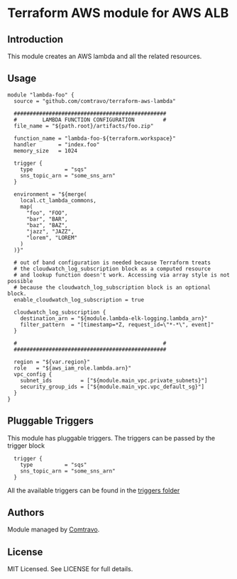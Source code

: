 # Terraform AWS module for AWS ALB

## Introduction
This module creates an AWS lambda and all the related resources.

## Usage

```hcl
module "lambda-foo" {
  source = "github.com/comtravo/terraform-aws-lambda"

  ################################################
  #        LAMBDA FUNCTION CONFIGURATION         #
  file_name = "${path.root}/artifacts/foo.zip"

  function_name = "lambda-foo-${terraform.workspace}"
  handler       = "index.foo"
  memory_size   = 1024

  trigger {
    type          = "sqs"
    sns_topic_arn = "some_sns_arn"
  }

  environment = "${merge(
    local.ct_lambda_commons,
    map(
      "foo", "FOO",
      "bar", "BAR",
      "baz", "BAZ",
      "jazz", "JAZZ",
      "lorem", "LOREM"
    )
  )}"

  # out of band configuration is needed because Terraform treats
  # the cloudwatch_log_subscription block as a computed resource
  # and lookup function doesn't work. Accessing via array style is not possible
  # because the cloudwatch_log_subscription block is an optional block.
  enable_cloudwatch_log_subscription = true

  cloudwatch_log_subscription {
    destination_arn = "${module.lambda-elk-logging.lambda_arn}"
    filter_pattern  = "[timestamp=*Z, request_id=\"*-*\", event]"
  }

  #                                              #
  ################################################

  region = "${var.region}"
  role   = "${aws_iam_role.lambda.arn}"
  vpc_config {
    subnet_ids         = ["${module.main_vpc.private_subnets}"]
    security_group_ids = ["${module.main_vpc.vpc_default_sg}"]
  }
}
```

## Pluggable Triggers

This module has pluggable triggers. The triggers can be passed by the trigger block

```hcl
  trigger {
    type          = "sqs"
    sns_topic_arn = "some_sns_arn"
  }
```

All the available triggers can be found in the [triggers folder](./triggers)

## Authors

Module managed by [Comtravo](https://github.com/comtravo).

License
-------

MIT Licensed. See LICENSE for full details.
